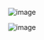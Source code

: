 
![image](https://github.com/Bizarrespace/254-Open-Source-SoftDev/assets/78052960/679aa8af-5ab9-4ac3-9c1a-f7fc7e2124b4)


![image](https://github.com/Bizarrespace/254-Open-Source-SoftDev/assets/78052960/df4a79a4-256b-4cab-b9e4-9c799aba2fa5)
